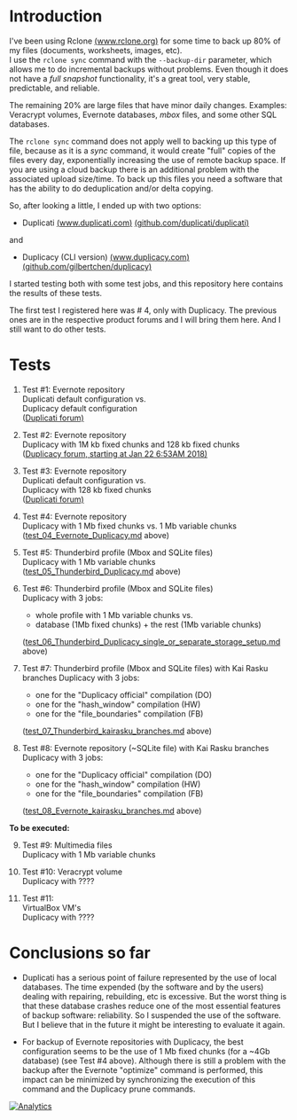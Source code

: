 # Introduction

I've been using Rclone [(www.rclone.org)](http://www.rclone.org) for some time to back up 80% of my files (documents, worksheets, images, etc).  
I use the ```rclone sync``` command with the ```--backup-dir``` parameter, which allows me to do incremental backups without problems. Even though it does not have a *full snapshot* functionality, it's a great tool, very stable, predictable, and reliable.

The remaining 20% are large files that have minor daily changes. Examples: Veracrypt volumes, Evernote databases, *mbox* files, and some other SQL databases.

The ```rclone sync``` command does not apply well to backing up this type of file, because as it is a *sync* command, it would create "full" copies of the files every day, exponentially increasing the use of remote backup space. If you are using a cloud backup there is an additional problem with the associated upload size/time. To back up this files you need a software that has the ability to do deduplication and/or delta copying.

So, after looking a little, I ended up with two options: 
* Duplicati [(www.duplicati.com)](http://www.duplicati.com) [(github.com/duplicati/duplicati)](https://github.com/duplicati/duplicati)

and 

* Duplicacy (CLI version) [(www.duplicacy.com)](http://www.duplicacy.com) [(github.com/gilbertchen/duplicacy)](https://github.com/gilbertchen/duplicacy)

I started testing both with some test jobs, and this repository here contains the results of these tests.

The first test I registered here was # 4, only with Duplicacy. The previous ones are in the respective product forums and I will bring them here. And I still want to do other tests.

# Tests

1. Test #1:
Evernote repository  
Duplicati default configuration vs.  
Duplicacy default configuration  
([Duplicati forum)](http://bit.ly/2sdVLrX)

2. Test #2:
Evernote repository  
Duplicacy with 1M kb fixed chunks and 128 kb fixed chunks   
([Duplicacy forum, starting at Jan 22 6:53AM 2018)](http://bit.ly/2E8B9H9)  

3. Test #3:
Evernote repository  
Duplicati default configuration vs.  
Duplicacy with 128 kb fixed chunks  
([Duplicati forum)](http://bit.ly/2nOCwQh)

4. Test #4:
Evernote repository  
Duplicacy with 1 Mb fixed chunks vs. 1 Mb variable chunks  
([test_04_Evernote_Duplicacy.md](http://bit.ly/2E5Wf9a) above)

5. Test #5:
Thunderbird profile (Mbox and SQLite files)  
Duplicacy with 1 Mb variable chunks   
([test_05_Thunderbird_Duplicacy.md](http://bit.ly/2EbdciE) above)  

6. Test #6:
Thunderbird profile (Mbox and SQLite files)  
Duplicacy with 3 jobs:
    - whole profile with 1 Mb variable chunks  vs.  
    - database (1Mb fixed chunks) + the rest (1Mb variable chunks)  
	
    ([test_06_Thunderbird_Duplicacy_single_or_separate_storage_setup.md](http://bit.ly/2BpdU95) above)  
  
7. Test #7:
Thunderbird profile (Mbox and SQLite files) with Kai Rasku branches 
Duplicacy with 3 jobs:
	- one for the "Duplicacy official" compilation (DO)
	- one for the "hash_window" compilation (HW)
	- one for the "file_boundaries" compilation (FB)
	
    ([test_07_Thunderbird_kairasku_branches.md](http://bit.ly/2GiIYH1) above)  
  
8. Test #8:
Evernote repository (~SQLite file) with Kai Rasku branches 
Duplicacy with 3 jobs:
	- one for the "Duplicacy official" compilation (DO)
	- one for the "hash_window" compilation (HW)
	- one for the "file_boundaries" compilation (FB)
	
    ([test_08_Evernote_kairasku_branches.md](http://bit.ly/2EyBxLv) above)  
  
 
    
  
**To be executed:**
 
  
9. Test #9: 
Multimedia files  
Duplicacy with 1 Mb variable chunks 

10. Test #10:
Veracrypt volume  
Duplicacy with ????

11. Test #11:  
VirtualBox VM's  
Duplicacy with ????



# Conclusions so far

* Duplicati has a serious point of failure represented by the use of local databases. The time expended (by the software and by the users) dealing with repairing, rebuilding, etc is excessive. But the worst thing is that these database crashes reduce one of the most essential features of backup software: reliability. So I suspended the use of the software. But I believe that in the future it might be interesting to evaluate it again.

* For backup of Evernote repositories with Duplicacy, the best configuration seems to be the use of 1 Mb fixed chunks (for a ~4Gb database) (see Test #4 above). Although there is still a problem with the backup after the Evernote "optimize" command is performed, this impact can be minimized by synchronizing the execution of this command and the Duplicacy prune commands.

[![Analytics](https://ga-beacon.appspot.com/UA-113708097-1/readme?pixel)](https://github.com/igrigorik/ga-beacon)
